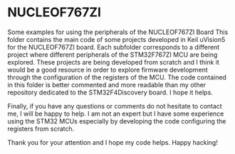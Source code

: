 # NUCLEOF767ZI
Some examples for using the peripherals of the NUCLEOF767ZI Board
This folder contains the main code of some projects developed in Keil uVision5 for the NUCLEOF767ZI board. Each subfolder corresponds to a different project where different peripherals of the STM32F767ZI MCU are being explored. These projects are being developed from scratch and I think it would be a good resource in order to explore firmware development through the configuration of the registers of the MCU. The code contained in this folder is better commented and more readable than my other repository dedicated to the STM32F4Discovery board. I hope it helps.

Finally, if you have any questions or comments do not hesitate to contact me, I will be happy to help. I am not an expert but I have some experience using the STM32 MCUs especially by developing the code configuring the registers from scratch.

Thank you for your attention and I hope my code helps. Happy hacking!
